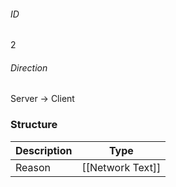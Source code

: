 ###### ID
2

###### Direction
Server -> Client

### Structure
| Description | Type             |
|-------------|------------------|
| Reason      | [[Network Text]] |
